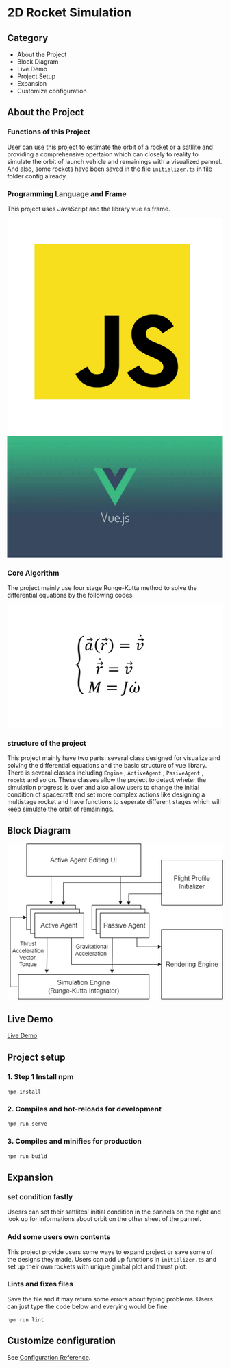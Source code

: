 # 2D Rocket Simulation

## Category
- About the Project
- Block Diagram
- Live Demo
- Project Setup
- Expansion
- Customize configuration


## About the Project

### Functions of this Project
User can use this project to estimate the orbit of a rocket or a satllite and providing a comprehensive opertaion which can closely to reality to simulate the orbit of launch vehicle and remainings with a visualized pannel. And also, some rockets have been saved in the file `initializer.ts` in file folder config already.

### Programming Language and Frame
This project uses JavaScript and the library vue as frame.

![alt text](resources/JavaScript-1.jpeg)
![alt text](resources/Vue.jpeg)
### Core Algorithm
The project mainly use four stage Runge-Kutta method to solve the differential equations by the following codes.

![alt text](resources/equation2.png)

### structure of the project
This project mainly have two parts: several class designed for visualize and solving the differential equations and the basic structure of vue library. There is several classes including  `Engine` , `ActiveAgent` , `PasiveAgent` , `rocekt` and so on. These classes allow the project to detect wheter the simulation progress is over and also allow users to change the initial condition of spacecraft and set more complex actions like designing a multistage rocket and have functions to seperate different stages which will keep simulate the orbit of remainings.

## Block Diagram
![alt text](resources/block-diagram.png)

## Live Demo
[Live Demo](https://www.google.com)

## Project setup

### 1. Step 1 Install npm
```
npm install
```

### 2. Compiles and hot-reloads for development
```
npm run serve
```

### 3. Compiles and minifies for production
```
npm run build
```

## Expansion
### set condition fastly
Usesrs can set their sattlites' initial condition in the pannels on the right and look up for informations about orbit on the other sheet of the pannel.

### Add some users own contents
This project provide users some ways to expand project or save some of the designs they made. Users can add up functions in `initializer.ts` and set up their own rockets with unique gimbal plot and thrust plot.

### Lints and fixes files
Save the file and it may return some errors about typing problems. Users can just type the code below and everying would be fine.
```
npm run lint
```

## Customize configuration
See [Configuration Reference](https://cli.vuejs.org/config/).

